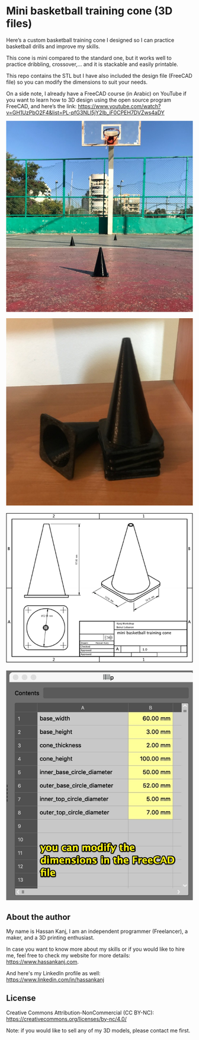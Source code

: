 # Mini basketball training cone (3D files)

Here’s a custom basketball training cone I designed so I can practice basketball drills and improve my skills.

This cone is mini compared to the standard one, but it works well to practice dribbling, crossover,... and it is stackable and easily printable.

This repo contains the STL but I have also included the design file (FreeCAD file) so you can modify the dimensions to suit your needs.

On a side note, I already have a FreeCAD course (in Arabic) on YouTube if you want to learn how to 3D design using the open source program FreeCAD, and here’s the link: https://www.youtube.com/watch?v=GH1UzPbO2F4&list=PL-pfG3NLl5jY2lb_iF0CPEH7DVZws4aDY

![image](https://github.com/HassanKanj/mini-basketball-training-cone/blob/main/documentation/images/4.jpg)

![image](https://github.com/HassanKanj/mini-basketball-training-cone/blob/main/documentation/images/2.jpg)

![image](https://github.com/HassanKanj/mini-basketball-training-cone/blob/main/documentation/images/1.png)

![image](https://github.com/HassanKanj/mini-basketball-training-cone/blob/main/documentation/images/3.jpg)

## About the author

My name is Hassan Kanj, I am an independent programmer (Freelancer), a maker, and a 3D printing enthusiast.

In case you want to know more about my skills or if you would like to hire me, feel free to check my website for more details: https://www.hassankanj.com.

And here's my LinkedIn profile as well: https://www.linkedin.com/in/hassankanj

## License

Creative Commons Attribution-NonCommercial (CC BY-NC): https://creativecommons.org/licenses/by-nc/4.0/

Note: if you would like to sell any of my 3D models, please contact me first.
